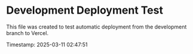 # Development Deployment Test

This file was created to test automatic deployment from the development branch to Vercel.

Timestamp: 2025-03-11 02:47:51 